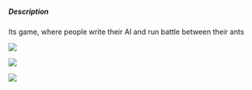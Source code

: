 ##### Description
Its game, where people write their AI and run battle between their ants

![](1.gif)

![](2.gif)

![](3.gif)
